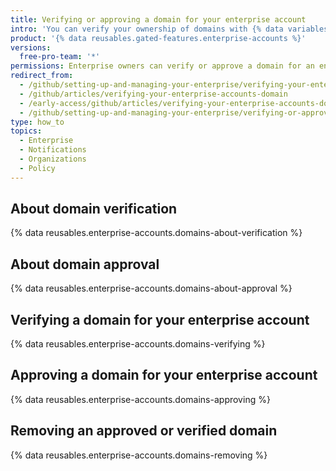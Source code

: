 ```yaml
---
title: Verifying or approving a domain for your enterprise account
intro: 'You can verify your ownership of domains with {% data variables.product.company_short %} to confirm the identity of organizations owned by your enterprise account. You can also approve domains that {% data variables.product.company_short %} can send email notifications to for members of organizations owned by your enterprise account.'
product: '{% data reusables.gated-features.enterprise-accounts %}'
versions:
  free-pro-team: '*'
permissions: Enterprise owners can verify or approve a domain for an enterprise account.
redirect_from:
  - /github/setting-up-and-managing-your-enterprise/verifying-your-enterprise-accounts-domain
  - /github/articles/verifying-your-enterprise-accounts-domain
  - /early-access/github/articles/verifying-your-enterprise-accounts-domain
  - /github/setting-up-and-managing-your-enterprise/verifying-or-approving-a-domain-for-your-enterprise-account
type: how_to
topics:
  - Enterprise
  - Notifications
  - Organizations
  - Policy
---
```

## About domain verification

{% data reusables.enterprise-accounts.domains-about-verification %}

## About domain approval

{% data reusables.enterprise-accounts.domains-about-approval %}

## Verifying a domain for your enterprise account

{% data reusables.enterprise-accounts.domains-verifying %}

## Approving a domain for your enterprise account

{% data reusables.enterprise-accounts.domains-approving %}

## Removing an approved or verified domain

{% data reusables.enterprise-accounts.domains-removing %}
